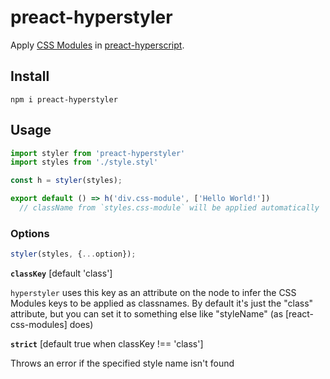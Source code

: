 # preact-hyperstyler

Apply [CSS Modules] in [preact-hyperscript].

[CSS Modules]: https://github.com/webpack-contrib/css-loader#css-scope
[hyperstyles]: https://github.com/colingourlay/hyperstyles
[preact-hyperscript]: https://github.com/queckezz/preact-hyperscript

## Install

```
npm i preact-hyperstyler
```

## Usage

```js
import styler from 'preact-hyperstyler'
import styles from './style.styl'

const h = styler(styles);

export default () => h('div.css-module', ['Hello World!'])
  // className from `styles.css-module` will be applied automatically
```

### Options

```js
styler(styles, {...option});
```

**`classKey`** [default 'class']

`hyperstyler` uses this key as an attribute on the node to infer the CSS Modules keys to be applied as classnames. By default it's just the "class" attribute, but you can set it to something else like "styleName" (as [react-css-modules] does)

**`strict`** [default true when classKey !== 'class']

Throws an error if the specified style name isn't found
